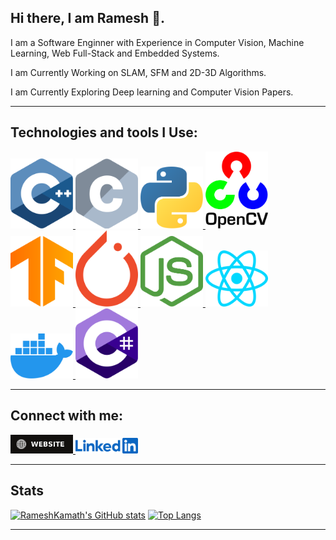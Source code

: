 ## **Hi there, I am Ramesh** 👋.

I am a Software Enginner with Experience in Computer Vision, Machine Learning, Web Full-Stack and Embedded Systems.

I am Currently Working on SLAM, SFM and 2D-3D Algorithms.

I am Currently Exploring Deep learning and Computer Vision Papers.

---
## **Technologies and tools I Use**:
<a href="#">
<img width="100px" src="https://raw.githubusercontent.com/RameshKamath/rameshkamath/main/Icons/Tech_Tools/c-plusplus.svg">
</a><a href="#">
<img width="100px" src="https://raw.githubusercontent.com/RameshKamath/rameshkamath/main/Icons/Tech_Tools/c.svg">
</a><a href="#">
<img width="100px" src="https://raw.githubusercontent.com/RameshKamath/rameshkamath/main/Icons/Tech_Tools/python.svg">
</a><a href="#">
<img width="100px" src="https://raw.githubusercontent.com/RameshKamath/rameshkamath/main/Icons/Tech_Tools/opencv.svg">
</a><a href="#">
<img width="100px" src="https://raw.githubusercontent.com/RameshKamath/rameshkamath/main/Icons/Tech_Tools/tensorflow.svg">
</a><a href="#">
<img width="100px" src="https://raw.githubusercontent.com/RameshKamath/rameshkamath/main/Icons/Tech_Tools/pytorch.svg">
</a><a href="#">
<img width="100px" src="https://raw.githubusercontent.com/RameshKamath/rameshkamath/main/Icons/Tech_Tools/nodejs-icon.svg">
</a><a href="#">
<img width="100px" src="https://raw.githubusercontent.com/RameshKamath/rameshkamath/main/Icons/Tech_Tools/react.svg">
</a><a href="#">
<img width="100px" src="https://raw.githubusercontent.com/RameshKamath/rameshkamath/main/Icons/Tech_Tools/docker-icon.svg">
</a><a href="#">
<img width="100px" src="https://raw.githubusercontent.com/RameshKamath/rameshkamath/main/Icons/Tech_Tools/c-sharp.svg">
</a>

---
## **Connect with me:**

<a href="https://rameshkamath.github.io/">
    <img width="100px" src="https://raw.githubusercontent.com/RameshKamath/rameshkamath/main/Icons/Connect/website.svg">
</a>
<a href="https://www.linkedin.com/in/ramesh-kamath-ga/">
    <img width="100px" src="https://raw.githubusercontent.com/RameshKamath/rameshkamath/main/Icons/Connect/linkedin.svg">
</a>

---

## **Stats**

[![RameshKamath's GitHub stats](https://github-readme-stats.vercel.app/api?username=RameshKamath&hide=issues&show_icons=true)](https://github.com/RameshKamath/github-readme-stats)
[![Top Langs](https://github-readme-stats.vercel.app/api/top-langs/?username=RameshKamath&layout=compact)](https://github.com/RameshKamath/github-readme-stats)

---

<!--
**RameshKamath/rameshkamath** is a ✨ _special_ ✨ repository because its `README.md` (this file) appears on your GitHub profile.

Here are some ideas to get you started:

- 🔭 I’m currently working on ...
- 🌱 I’m currently learning ...
- 👯 I’m looking to collaborate on ...
- 🤔 I’m looking for help with ...
- 💬 Ask me about ...
- 📫 How to reach me: ...
- 😄 Pronouns: ...
- ⚡ Fun fact: ...
-->
